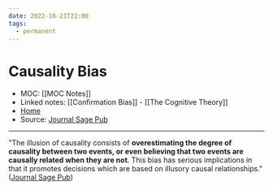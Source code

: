 ```yaml
---
date: 2022-10-21T22:00
tags:
  - permanent
---
```

# Causality Bias
- MOC: [[MOC Notes]]
- Linked notes: [[Confirmation Bias]] - [[The Cognitive Theory]]
- [Home](https://misudashi.ga/)
- Source: [Journal Sage Pub](https://journals.sagepub.com/doi/10.1177/1747021818755326#:~:text=The%20illusion%20of%20causality%20consists,based%20on%20illusory%20causal%20relationships.)
----------
"The illusion of causality consists of **overestimating the degree of causality between two events, or even believing that two events are causally related when they are not**. This bias has serious implications in that it promotes decisions which are based on illusory causal relationships." ([Journal Sage Pub](https://journals.sagepub.com/doi/10.1177/1747021818755326#:~:text=The%20illusion%20of%20causality%20consists,based%20on%20illusory%20causal%20relationships.))
